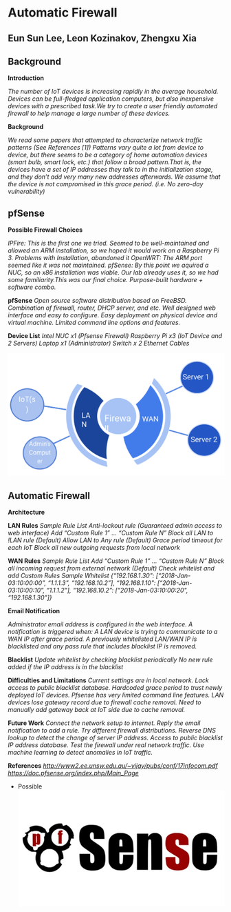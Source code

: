 # Automatic Firewall
## Eun Sun Lee, Leon Kozinakov, Zhengxu Xia

## Background

**Introduction**

*The number of IoT devices is increasing rapidly in the average household. Devices can be full-fledged application computers, but also inexpensive devices with a prescribed task.We try to create a user friendly automated firewall to help manage a large number of these devices.*

**Background**

*We read some papers that attempted to characterize network traffic patterns (See References [1]) Patterns vary quite a lot from device to device, but there seems to be a category of home automation devices (smart bulb, smart lock, etc.) that follow a broad pattern.That is, the devices have a set of IP addresses they talk to in the initialization stage, and they don’t add very many new addresses afterwards. We assume that the device is not compromised in this grace period. (i.e. No zero-day vulnerability)*

## pfSense
**Possible Firewall Choices**

*IPFire: This is the first one we tried. Seemed to be well-maintained and allowed an ARM installation, so we hoped it would work on a Raspberry Pi 3. Problems with Installation, abandoned it*
*OpenWRT: The ARM port seemed like it was not maintained.*
*pfSense: By this point we aquired a NUC, so an x86 installation was viable. Our lab already uses it, so we had some familiarity.This was our final choice. Purpose-built hardware + software combo.*

**pfSense**
*Open source software distribution based on FreeBSD.
Combination of firewall, router, DHCP server, and etc.
Well designed web interface and easy to configure.
Easy deployment on physical device and virtual machine.
Limited command line options and features.*

**Device List**
*Intel NUC x1 (Pfsense Firewall)
Raspberry Pi x3 (IoT Device and 2 Servers)
Laptop x1 (Administrator)
Switch x 2
Ethernet Cables*

![networksetup](https://github.com/UCLA-ECE209AS-2018W/EunSun-Kevin-Leon/blob/master/media/Networksetup.png)

## Automatic Firewall
**Architecture**

**LAN Rules**
*Sample Rule List
Anti-lockout rule (Guaranteed admin access to web interface)
Add “Custom Rule 1” … “Custom Rule N”
Block all LAN to !LAN rule (Default)
Allow LAN to Any rule (Default)
Grace period timeout for each IoT
Block all new outgoing requests from local network*

**WAN Rules**
*Sample Rule List
Add “Custom Rule 1” … “Custom Rule N”
Block all incoming request from external network (Default)
Check whitelist and add Custom Rules
Sample Whitelist
{“192.168.1.30": [“2018-Jan-03:10:00:00”, “1.1.1.3", “192.168.10.2”], “192.168.1.10": [“2018-Jan-03:10:00:10”, “1.1.1.2"], “192.168.10.2”: [“2018-Jan-03:10:00:20", “192.168.1.30”]}*

**Email Notification**

*Administrator email address is configured in the web interface.
A notification is triggered when:
A LAN device is trying to communicate to a WAN IP after grace period.
A previously whitelisted LAN/WAN IP is blacklisted and any pass rule that includes blacklist IP is removed.*

**Blacklist**
*Update whitelist by checking blacklist periodically
No new rule added if the IP address is in the blacklist*

**Difficulties and Limitations**
*Current settings are in local network.
Lack access to public blacklist database.
Hardcoded grace period to trust newly deployed IoT devices.
Pfsense has very limited command line features.
LAN devices lose gateway record due to firewall cache removal.
Need to manually add gateway back at IoT side due to cache removal.*

**Future Work**
*Connect the network setup to internet.
Reply the email notification to add a rule.
Try different firewall distributions.
Reverse DNS lookup to detect the change of server IP address.
Access to public blacklist IP address database.
Test the firewall under real network traffic.
Use machine learning to detect anomalies in IoT traffic.*

**References**
*http://www2.ee.unsw.edu.au/~vijay/pubs/conf/17infocom.pdf
https://doc.pfsense.org/index.php/Main_Page*


* Possible
![pfSenseLogo](https://github.com/UCLA-ECE209AS-2018W/EunSun-Kevin-Leon/blob/master/media/pfSense-Logo.jpg)


  
